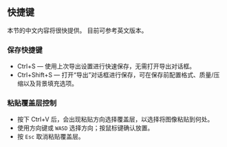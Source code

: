 ## 快捷键

本节的中文内容将很快提供。
目前可参考英文版本。


### 保存快捷键
- Ctrl+S — 使用上次导出设置进行快速保存，无需打开导出对话框。
- Ctrl+Shift+S — 打开“导出”对话框进行保存，可在保存前配置格式、质量/压缩以及背景填充选项。

### 粘贴覆盖层控制
- 按下 Ctrl+V 后，会出现粘贴方向选择覆盖层，以选择将图像粘贴到何处。
- 使用方向键或 `WASD` 选择方向；按鼠标键确认放置。
- 按 `Esc` 取消粘贴覆盖层。
